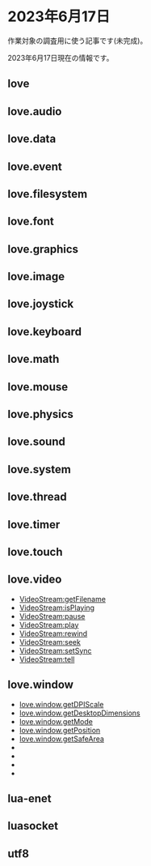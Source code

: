 # 2023年6月17日 

作業対象の調査用に使う記事です(未完成)。

2023年6月17日現在の情報です。

## love

## love.audio

## love.data

## love.event

## love.filesystem

## love.font

## love.graphics

## love.image

## love.joystick

## love.keyboard

## love.math

## love.mouse

## love.physics

## love.sound

## love.system

## love.thread

## love.timer

## love.touch

## love.video

* [VideoStream:getFilename](https://love2d.org/wiki/VideoStream:getFilename)
* [VideoStream:isPlaying](https://love2d.org/wiki/VideoStream:isPlaying)
* [VideoStream:pause](https://love2d.org/wiki/VideoStream:pause)
* [VideoStream:play](https://love2d.org/wiki/VideoStream:play)
* [VideoStream:rewind](https://love2d.org/wiki/VideoStream:rewind)
* [VideoStream:seek](https://love2d.org/wiki/VideoStream:seek)
* [VideoStream:setSync](https://love2d.org/wiki/VideoStream:setSync)
* [VideoStream:tell](https://love2d.org/wiki/VideoStream:tell)

## love.window

* [love.window.getDPIScale](https://love2d.org/wiki/love.window.getDPIScale)
* [love.window.getDesktopDimensions](https://love2d.org/wiki/love.window.getDesktopDimensions)
* [love.window.getMode](https://love2d.org/wiki/love.window.getMode)
* [love.window.getPosition](https://love2d.org/wiki/love.window.getPosition)
* [love.window.getSafeArea](https://love2d.org/wiki/love.window.getSafeArea)
* []()
* []()
* []()
* []()

## lua-enet

## luasocket

## utf8
